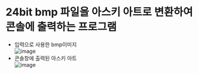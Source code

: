 # 24bit bmp 파일을 아스키 아트로 변환하여 콘솔에 출력하는 프로그램
- 입력으로 사용한 bmp이미지<br/>
<img>![image](https://user-images.githubusercontent.com/49302989/190869558-ebb677df-b88a-46af-b5ad-f4175c92e9b6.png)</img>
- 콘솔창에 출력된 아스키 아트<br/>
<img>![image](https://user-images.githubusercontent.com/49302989/190869607-ddd3064c-24de-4f66-a0f6-f2f6d922e32c.png)</img>
